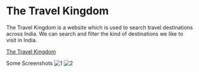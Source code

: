 # The Travel Kingdom
The Travel Kingdom is a website which is used to search travel destinations across India. We can search and filter the kind of destinations we like to visit in India.

[The Travel Kingdom](https://www.thetravelkingdom.com/)

Some Screenshots
![1](https://user-images.githubusercontent.com/60169667/121772039-9e824a00-cb90-11eb-9f1e-4ebdef86c44c.png)
![2](https://user-images.githubusercontent.com/60169667/121772105-06d12b80-cb91-11eb-8062-5ca9e48a2d3b.png)

